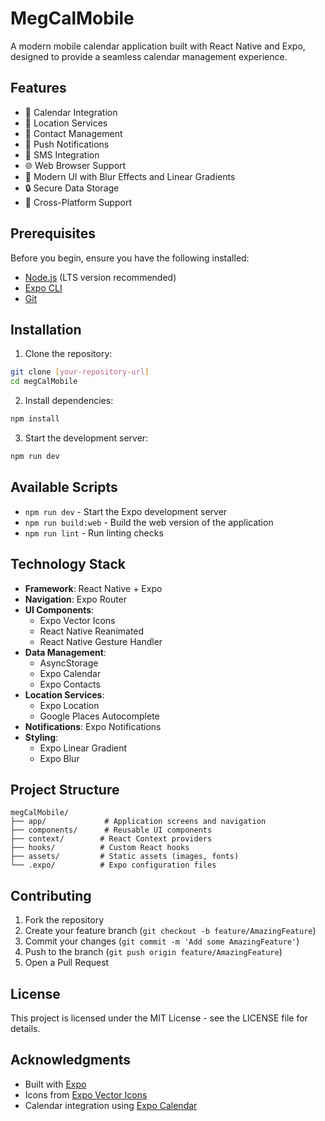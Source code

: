 # MegCalMobile

A modern mobile calendar application built with React Native and Expo, designed to provide a seamless calendar management experience.

## Features

- 📅 Calendar Integration
- 📍 Location Services
- 📱 Contact Management
- 🔔 Push Notifications
- 📱 SMS Integration
- 🌐 Web Browser Support
- 🎨 Modern UI with Blur Effects and Linear Gradients
- 🔒 Secure Data Storage
- 📱 Cross-Platform Support

## Prerequisites

Before you begin, ensure you have the following installed:
- [Node.js](https://nodejs.org/) (LTS version recommended)
- [Expo CLI](https://docs.expo.dev/get-started/installation/)
- [Git](https://git-scm.com/)

## Installation

1. Clone the repository:
```bash
git clone [your-repository-url]
cd megCalMobile
```

2. Install dependencies:
```bash
npm install
```

3. Start the development server:
```bash
npm run dev
```

## Available Scripts

- `npm run dev` - Start the Expo development server
- `npm run build:web` - Build the web version of the application
- `npm run lint` - Run linting checks

## Technology Stack

- **Framework**: React Native + Expo
- **Navigation**: Expo Router
- **UI Components**: 
  - Expo Vector Icons
  - React Native Reanimated
  - React Native Gesture Handler
- **Data Management**:
  - AsyncStorage
  - Expo Calendar
  - Expo Contacts
- **Location Services**:
  - Expo Location
  - Google Places Autocomplete
- **Notifications**: Expo Notifications
- **Styling**: 
  - Expo Linear Gradient
  - Expo Blur

## Project Structure

```
megCalMobile/
├── app/             # Application screens and navigation
├── components/      # Reusable UI components
├── context/        # React Context providers
├── hooks/          # Custom React hooks
├── assets/         # Static assets (images, fonts)
└── .expo/          # Expo configuration files
```

## Contributing

1. Fork the repository
2. Create your feature branch (`git checkout -b feature/AmazingFeature`)
3. Commit your changes (`git commit -m 'Add some AmazingFeature'`)
4. Push to the branch (`git push origin feature/AmazingFeature`)
5. Open a Pull Request

## License

This project is licensed under the MIT License - see the LICENSE file for details.

## Acknowledgments

- Built with [Expo](https://expo.dev/)
- Icons from [Expo Vector Icons](https://icons.expo.fyi/)
- Calendar integration using [Expo Calendar](https://docs.expo.dev/versions/latest/sdk/calendar/) 